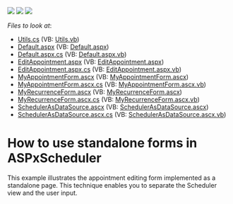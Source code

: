 <!-- default badges list -->
![](https://img.shields.io/endpoint?url=https://codecentral.devexpress.com/api/v1/VersionRange/128547837/15.2.4%2B)
[![](https://img.shields.io/badge/Open_in_DevExpress_Support_Center-FF7200?style=flat-square&logo=DevExpress&logoColor=white)](https://supportcenter.devexpress.com/ticket/details/E1609)
[![](https://img.shields.io/badge/📖_How_to_use_DevExpress_Examples-e9f6fc?style=flat-square)](https://docs.devexpress.com/GeneralInformation/403183)
<!-- default badges end -->
<!-- default file list -->
*Files to look at*:

* [Utils.cs](./CS/WebSite/App_Code/Utils.cs) (VB: [Utils.vb](./VB/WebSite/App_Code/Utils.vb))
* [Default.aspx](./CS/WebSite/Default.aspx) (VB: [Default.aspx](./VB/WebSite/Default.aspx))
* [Default.aspx.cs](./CS/WebSite/Default.aspx.cs) (VB: [Default.aspx.vb](./VB/WebSite/Default.aspx.vb))
* [EditAppointment.aspx](./CS/WebSite/EditAppointment.aspx) (VB: [EditAppointment.aspx](./VB/WebSite/EditAppointment.aspx))
* [EditAppointment.aspx.cs](./CS/WebSite/EditAppointment.aspx.cs) (VB: [EditAppointment.aspx.vb](./VB/WebSite/EditAppointment.aspx.vb))
* [MyAppointmentForm.ascx](./CS/WebSite/Forms/MyAppointmentForm.ascx) (VB: [MyAppointmentForm.ascx](./VB/WebSite/Forms/MyAppointmentForm.ascx))
* [MyAppointmentForm.ascx.cs](./CS/WebSite/Forms/MyAppointmentForm.ascx.cs) (VB: [MyAppointmentForm.ascx.vb](./VB/WebSite/Forms/MyAppointmentForm.ascx.vb))
* [MyRecurrenceForm.ascx](./CS/WebSite/Forms/MyRecurrenceForm.ascx) (VB: [MyRecurrenceForm.ascx](./VB/WebSite/Forms/MyRecurrenceForm.ascx))
* [MyRecurrenceForm.ascx.cs](./CS/WebSite/Forms/MyRecurrenceForm.ascx.cs) (VB: [MyRecurrenceForm.ascx.vb](./VB/WebSite/Forms/MyRecurrenceForm.ascx.vb))
* [SchedulerAsDataSource.ascx](./CS/WebSite/SchedulerAsDataSource.ascx) (VB: [SchedulerAsDataSource.ascx](./VB/WebSite/SchedulerAsDataSource.ascx))
* [SchedulerAsDataSource.ascx.cs](./CS/WebSite/SchedulerAsDataSource.ascx.cs) (VB: [SchedulerAsDataSource.ascx.vb](./VB/WebSite/SchedulerAsDataSource.ascx.vb))
<!-- default file list end -->
# How to use standalone forms in ASPxScheduler


<p>This example illustrates the appointment editing form implemented as a standalone page. This technique enables you to separate the Scheduler view and the user input.</p>

<br/>


